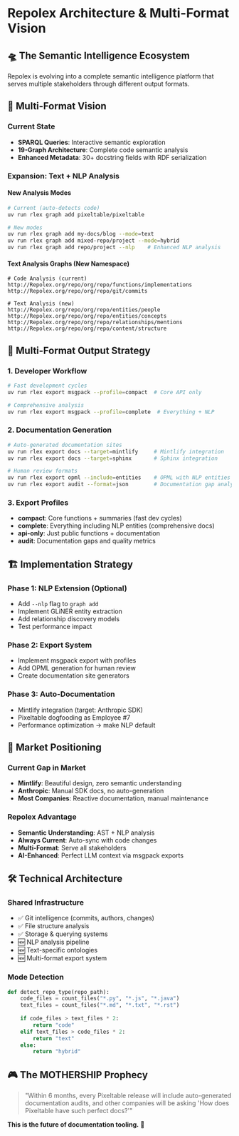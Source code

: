 # Repolex Architecture & Multi-Format Vision

## 🛸 The Semantic Intelligence Ecosystem

Repolex is evolving into a complete semantic intelligence platform that serves multiple stakeholders through different output formats.

## 🎯 Multi-Format Vision

### Current State
- **SPARQL Queries**: Interactive semantic exploration  
- **19-Graph Architecture**: Complete code semantic analysis
- **Enhanced Metadata**: 30+ docstring fields with RDF serialization

### Expansion: Text + NLP Analysis

#### New Analysis Modes
```bash
# Current (auto-detects code)
uv run rlex graph add pixeltable/pixeltable

# New modes
uv run rlex graph add my-docs/blog --mode=text
uv run rlex graph add mixed-repo/project --mode=hybrid
uv run rlex graph add repo/project --nlp    # Enhanced NLP analysis
```

#### Text Analysis Graphs (New Namespace)
```
# Code Analysis (current)
http://Repolex.org/repo/org/repo/functions/implementations
http://Repolex.org/repo/org/repo/git/commits

# Text Analysis (new)  
http://Repolex.org/repo/org/repo/entities/people
http://Repolex.org/repo/org/repo/entities/concepts
http://Repolex.org/repo/org/repo/relationships/mentions
http://Repolex.org/repo/org/repo/content/structure
```

## 🚀 Multi-Format Output Strategy

### 1. Developer Workflow
```bash
# Fast development cycles
uv run rlex export msgpack --profile=compact  # Core API only

# Comprehensive analysis
uv run rlex export msgpack --profile=complete  # Everything + NLP
```

### 2. Documentation Generation
```bash
# Auto-generated documentation sites
uv run rlex export docs --target=mintlify     # Mintlify integration
uv run rlex export docs --target=sphinx       # Sphinx integration

# Human review formats
uv run rlex export opml --include=entities    # OPML with NLP entities
uv run rlex export audit --format=json        # Documentation gap analysis
```

### 3. Export Profiles
- **compact**: Core functions + summaries (fast dev cycles)
- **complete**: Everything including NLP entities (comprehensive docs)
- **api-only**: Just public functions + documentation
- **audit**: Documentation gaps and quality metrics

## 🏗️ Implementation Strategy

### Phase 1: NLP Extension (Optional)
- Add `--nlp` flag to `graph add`
- Implement GLiNER entity extraction
- Add relationship discovery models
- Test performance impact

### Phase 2: Export System
- Implement msgpack export with profiles
- Add OPML generation for human review
- Create documentation site generators

### Phase 3: Auto-Documentation 
- Mintlify integration (target: Anthropic SDK)
- Pixeltable dogfooding as Employee #7
- Performance optimization → make NLP default

## 🎯 Market Positioning

### Current Gap in Market
- **Mintlify**: Beautiful design, zero semantic understanding
- **Anthropic**: Manual SDK docs, no auto-generation
- **Most Companies**: Reactive documentation, manual maintenance

### Repolex Advantage
- **Semantic Understanding**: AST + NLP analysis
- **Always Current**: Auto-sync with code changes  
- **Multi-Format**: Serve all stakeholders
- **AI-Enhanced**: Perfect LLM context via msgpack exports

## 🛠️ Technical Architecture

### Shared Infrastructure
- ✅ Git intelligence (commits, authors, changes)
- ✅ File structure analysis  
- ✅ Storage & querying systems
- 🆕 NLP analysis pipeline
- 🆕 Text-specific ontologies
- 🆕 Multi-format export system

### Mode Detection
```python
def detect_repo_type(repo_path):
    code_files = count_files("*.py", "*.js", "*.java")
    text_files = count_files("*.md", "*.txt", "*.rst") 
    
    if code_files > text_files * 2:
        return "code"
    elif text_files > code_files * 2:
        return "text"  
    else:
        return "hybrid"
```

## 🎮 The MOTHERSHIP Prophecy

> "Within 6 months, every Pixeltable release will include auto-generated documentation audits, and other companies will be asking 'How does Pixeltable have such perfect docs?'"

**This is the future of documentation tooling.** 🚀